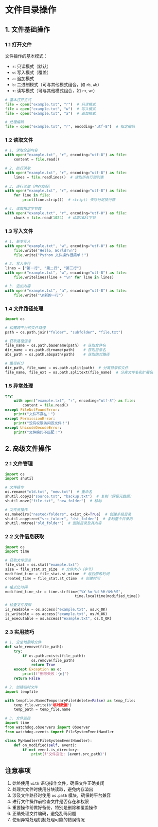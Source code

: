 # 文件目录操作

## 1. 文件基础操作

### 1.1 打开文件
文件操作的基本模式：
- `r`: 只读模式（默认）
- `w`: 写入模式（覆盖）
- `a`: 追加模式
- `b`: 二进制模式（可与其他模式组合，如 `rb`, `wb`）
- `+`: 读写模式（可与其他模式组合，如 `r+`, `w+`）

```python
# 基本打开方式
file = open("example.txt", "r")  # 只读模式
file = open("example.txt", "w")  # 写入模式
file = open("example.txt", "a")  # 追加模式

# 处理编码
file = open("example.txt", "r", encoding="utf-8")  # 指定编码
```

### 1.2 读取文件

```python
# 1. 读取全部内容
with open("example.txt", "r", encoding="utf-8") as file:
    content = file.read()

# 2. 按行读取
with open("example.txt", "r", encoding="utf-8") as file:
    lines = file.readlines()  # 读取所有行到列表
    
# 3. 逐行读取（内存友好）
with open("example.txt", "r", encoding="utf-8") as file:
    for line in file:
        print(line.strip())  # strip() 去除行尾换行符

# 4. 读取指定字节数
with open("example.txt", "r", encoding="utf-8") as file:
    chunk = file.read(1024)  # 读取1024字节
```

### 1.3 写入文件

```python
# 1. 基本写入
with open("example.txt", "w", encoding="utf-8") as file:
    file.write("Hello, World!\n")
    file.write("Python 文件操作很简单！")

# 2. 写入多行
lines = ["第一行", "第二行", "第三行"]
with open("example.txt", "w", encoding="utf-8") as file:
    file.writelines(line + "\n" for line in lines)

# 3. 追加内容
with open("example.txt", "a", encoding="utf-8") as file:
    file.write("\n新的一行")
```

### 1.4 文件路径处理

```python
import os

# 构建跨平台的文件路径
path = os.path.join("folder", "subfolder", "file.txt")

# 获取路径信息
file_name = os.path.basename(path)  # 获取文件名
dir_name = os.path.dirname(path)    # 获取目录名
abs_path = os.path.abspath(path)    # 获取绝对路径

# 路径拆分
dir_path, file_name = os.path.split(path)  # 分离目录和文件
file_name, file_ext = os.path.splitext(file_name)  # 分离文件名和扩展名
```

### 1.5 异常处理

```python
try:
    with open("example.txt", "r", encoding="utf-8") as file:
        content = file.read()
except FileNotFoundError:
    print("文件不存在！")
except PermissionError:
    print("没有权限访问该文件！")
except UnicodeDecodeError:
    print("文件编码不匹配！")
```

## 2. 高级文件操作

### 2.1 文件管理

```python
import os
import shutil

# 文件操作
os.rename("old.txt", "new.txt")  # 重命名
shutil.copy2("source.txt", "backup.txt")  # 复制（保留元数据）
shutil.move("file.txt", "new_folder")  # 移动

# 文件夹操作
os.makedirs("nested/folders", exist_ok=True)  # 创建多级目录
shutil.copytree("src_folder", "dst_folder")  # 复制整个目录树
shutil.rmtree("old_folder")  # 删除目录及其内容
```

### 2.2 文件信息获取

```python
import os
import time

# 获取文件信息
file_stat = os.stat("example.txt")
size = file_stat.st_size  # 文件大小（字节）
modified_time = file_stat.st_mtime  # 最后修改时间
created_time = file_stat.st_ctime  # 创建时间

# 格式化时间
modified_time_str = time.strftime("%Y-%m-%d %H:%M:%S", 
                                time.localtime(modified_time))

# 检查文件权限
is_readable = os.access("example.txt", os.R_OK)
is_writable = os.access("example.txt", os.W_OK)
is_executable = os.access("example.txt", os.X_OK)
```

### 2.3 实用技巧

```python
# 1. 安全地删除文件
def safe_remove(file_path):
    try:
        if os.path.exists(file_path):
            os.remove(file_path)
            return True
    except Exception as e:
        print(f"删除失败：{e}")
    return False

# 2. 创建临时文件
import tempfile

with tempfile.NamedTemporaryFile(delete=False) as temp_file:
    temp_file.write(b"临时数据")
    temp_path = temp_file.name

# 3. 文件监控
import time
from watchdog.observers import Observer
from watchdog.events import FileSystemEventHandler

class MyHandler(FileSystemEventHandler):
    def on_modified(self, event):
        if not event.is_directory:
            print(f"文件变化: {event.src_path}")
```

## 注意事项

1. 始终使用 `with` 语句操作文件，确保文件正确关闭
2. 处理大文件时使用分块读取，避免内存溢出
3. 涉及文件路径时使用 `os.path` 模块，确保跨平台兼容
4. 进行文件操作前检查文件是否存在和权限
5. 重要操作前做好备份，特别是删除和覆盖操作
6. 正确处理文件编码，避免乱码问题
7. 使用异常处理机制处理可能的错误情况

